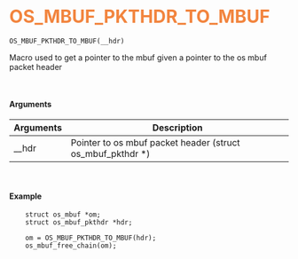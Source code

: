## <font color="#F2853F" style="font-size:24pt">OS_MBUF_PKTHDR_TO_MBUF</font>

```no-highlight
OS_MBUF_PKTHDR_TO_MBUF(__hdr)
```

Macro used to get a pointer to the mbuf given a pointer to the os mbuf packet header

<br>

#### Arguments

| Arguments | Description |
|-----------|-------------|
| __hdr |  Pointer to os mbuf packet header (struct os_mbuf_pkthdr *)  |

<br>


#### Example

```no-highlight
    struct os_mbuf *om;
    struct os_mbuf_pkthdr *hdr;

    om = OS_MBUF_PKTHDR_TO_MBUF(hdr);
    os_mbuf_free_chain(om);
```




